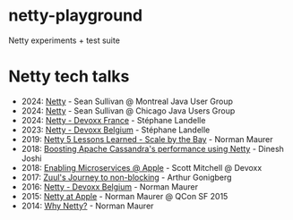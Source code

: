 # netty-playground

Netty experiments + test suite

# Netty tech talks

- 2024: [Netty](https://speakerdeck.com/sullis/netty-montreal-java-user-group-2024-05-21) - Sean Sullivan @ Montreal Java User Group
- 2024: [Netty](https://speakerdeck.com/sullis/netty-chicago-java-user-group-2024-04-17) - Sean Sullivan @ Chicago Java Users Group
- 2024: [Netty - Devoxx France](https://www.youtube.com/watch?v=CLsDEh61r1o) - Stéphane Landelle
- 2023: [Netty - Devoxx Belgium](https://www.youtube.com/watch?v=NvnOg6g4114) - Stéphane Landelle
- 2019: [Netty 5 Lessons Learned - Scale by the Bay](https://www.youtube.com/watch?v=hvYqSz_BgUM) - Norman Maurer
- 2018: [Boosting Apache Cassandra's performance using Netty](https://www.youtube.com/watch?v=ZXytCqujbwE) - Dinesh Joshi
- 2018: [Enabling Microservices @ Apple](https://www.youtube.com/watch?v=Ms8vriZ6ieU) - Scott Mitchell @ Devoxx
- 2017: [Zuul's Journey to non-blocking](https://www.youtube.com/watch?v=2oXqbLhMS_A) - Arthur Gonigberg
- 2016: [Netty - Devoxx Belgium](https://www.youtube.com/watch?v=DKJ0w30M0vg) - Norman Maurer
- 2015: [Netty at Apple](http://www.infoq.com/presentations/apple-netty) - Norman Maurer @ QCon SF 2015
- 2014: [Why Netty?](http://normanmaurer.me/presentations/2014-netflix-netty/slides.html) - Norman Maurer
